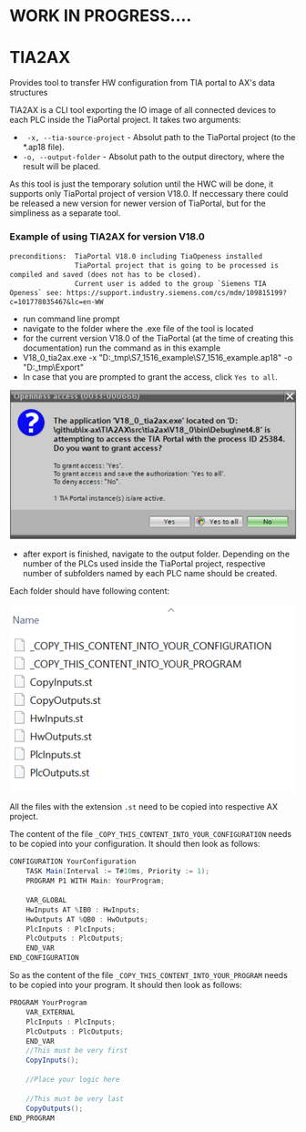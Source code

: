 # WORK IN PROGRESS....
# TIA2AX
Provides tool to transfer HW configuration from TIA portal to AX's data structures

TIA2AX is a CLI tool exporting the IO image of all connected devices to each PLC inside the TiaPortal project.
It takes two arguments:
- ` -x, --tia-source-project` - Absolut path to the TiaPortal project (to the *.ap18 file).
- `-o, --output-folder` - Absolut path to the output directory, where the result will be placed.

As this tool is just the temporary solution until the HWC will be done, it supports only TiaPortal project of version V18.0.
If neccessary there could be released a new version for newer version of TiaPortal, but for the simpliness as a separate tool.

### Example of using TIA2AX for version V18.0
    preconditions:  TiaPortal V18.0 including TiaOpeness installed
                    TiaPortal project that is going to be processed is compiled and saved (does not has to be closed).
                    Current user is added to the group `Siemens TIA Openess` see: https://support.industry.siemens.com/cs/mdm/109815199?c=101778035467&lc=en-WW


- run command line prompt 
- navigate to the folder where the .exe file of the tool is located
- for the current version V18.0 of the TiaPortal (at the time of creating this documentation) run the command as in this example
- V18_0_tia2ax.exe -x "D:\_tmp\S7_1516_example\S7_1516_example.ap18" -o "D:\_tmp\Export"
- In case that you are prompted to grant the access, click `Yes to all`.

![Alt text](images/GrantAccess.png)
- after export is finished, navigate to the output folder. Depending on the number of the PLCs used inside the TiaPortal project, respective number of subfolders named by each PLC name should be created.

Each folder should have following content:

![Alt text](images/ExportedStructure.png)

All the files with the extension `.st` need to be copied into respective AX project.

The content of the file `_COPY_THIS_CONTENT_INTO_YOUR_CONFIGURATION` needs to be copied into your configuration. It should then look as follows:
```csharp
CONFIGURATION YourConfiguration
    TASK Main(Interval := T#10ms, Priority := 1);
    PROGRAM P1 WITH Main: YourProgram;

    VAR_GLOBAL
	HwInputs AT %IB0 : HwInputs;
	HwOutputs AT %QB0 : HwOutputs;
	PlcInputs : PlcInputs;
	PlcOutputs : PlcOutputs;
    END_VAR
END_CONFIGURATION
```
So as the content of the file `_COPY_THIS_CONTENT_INTO_YOUR_PROGRAM` needs to be copied into your program. It should then look as 
follows:
```csharp
PROGRAM YourProgram
    VAR_EXTERNAL
	PlcInputs : PlcInputs;
	PlcOutputs : PlcOutputs;
    END_VAR
    //This must be very first
    CopyInputs();

    //Place your logic here

    //This must be very last
    CopyOutputs();
END_PROGRAM

```

